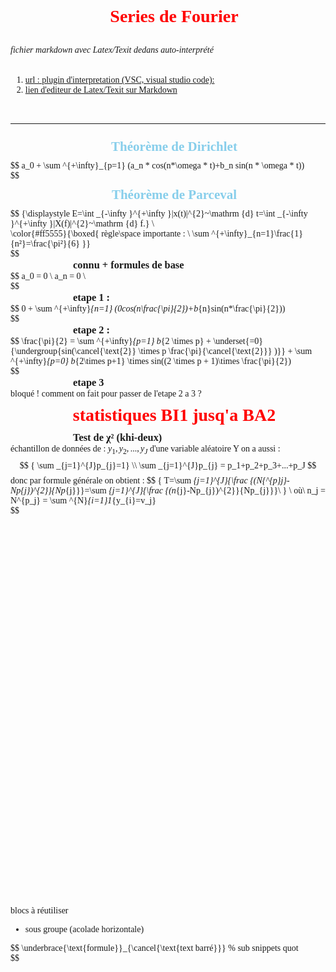 <head>
    <link rel="preconnect" href="https://fonts.googleapis.com">
    <link rel="preconnect" href="https://fonts.gstatic.com" crossorigin>
    <link href="https://fonts.googleapis.com/css2?family=Fredoka:wght@300..700&display=swap" rel="stylesheet">
</head>
<style>
@font-face {
  font-family: Fredoka-Regular; 
  font-family: Fredoka-Medium;  
  font-family: Fredoka-Bold;  
  font-family: Fredoka-SemiBold; 
}
@font-face {
  src: url('https://fonts.googleapis.com/css2?family=Fredoka:wght@300..700&display=swap'); 
}
*{
    font-family: fredoka;
}
h3,h4{
  position: relative;
  margin: auto 100px;
  background-color: #ffffff11;    
  display: inline-block;
}
h1,h2{
  background-color: #ffffff21;  
  vertical-align: center;  
  margin: auto;
  height: max-content;
  width: 100%;
  border-radius: 5px;
  padding: 10px;
  text-align: center !important; /*centrer le contenu texte ! trés important*/
  color: red;
}
h1:hover{
  color: #000f;
  background-color: #ff000099;
}
h2{
  color: skyblue;
}
p{
  margin:auto;
}
</style>

# Series de Fourier

###### fichier markdown avec Latex/Texit dedans auto-interprété
1) [url : plugin d'interpretation (VSC, visual studio code):](https://github.com/mjbvz/vscode-github-markdown-preview-style)
2) [lien d'editeur de Latex/Texit sur Markdown](https://github.com/yzhang-gh/vscode-markdown)
<br>

<hr>

## Théorème de Dirichlet

$$
a_0 + \sum ^{+\infty}_{p=1} (a_n * cos(n*\omega * t)+b_n sin(n * \omega * t))

$$

## Théorème de Parceval

$$
{\displaystyle E=\int _{-\infty }^{+\infty }|x(t)|^{2}~\mathrm {d} t=\int _{-\infty }^{+\infty }|X(f)|^{2}~\mathrm {d} f.} \\ 

\color{#ff5555}{\boxed{
  règle\space importante : \\
  \sum ^{+\infty}_{n=1}\frac{1}{n²}=\frac{\pi²}{6} 
}}



$$
### connu + formules de base

$$
a_0 = 0  \\
a_n = 0  \\

$$

### etape 1 :

$$
0 + \sum ^{+\infty}_{n=1} (0*cos(n*\frac{\pi}{2})+b_{n}sin(n*\frac{\pi}{2}))

$$

### etape 2 :

$$
\frac{\pi}{2} = \sum ^{+\infty}_{p=1} b_{2 \times p} +
\underset{=0}{\undergroup{sin(\cancel{\text{2}} \times p \frac{\pi}{\cancel{\text{2}}} )}} + \sum ^{+\infty}_{p=0} b_{2\times p+1} \times sin((2 \times p + 1)\times \frac{\pi}{2})

$$

### etape 3

bloqué ! comment on fait pour passer de l'etape 2 a 3 ?

# statistiques BI1 jusq'a BA2

### Test de χ² (khi-deux)

échantillon de données de : 
${ y_1,y_2,...,y_J }$ 
d'une variable aléatoire Y 
on a aussi :
$$
{ \sum _{j=1}^{J}p_{j}=1} \\ 
\sum _{j=1}^{J}p_{j} = p_1+p_2+p_3+...+p_J
$$
donc par formule générale on obtient :
$$
{ T=\sum _{j=1}^{J}{\frac {(N{\^{p}_j}-Np_{j})^{2}}{Np_{j}}}=\sum _{j=1}^{J}{\frac {(n_{j}-Np_{j})^{2}}{Np_{j}}}\ } \\ 
où\ n_j = N\^{p_j} = \sum ^{N}_{i=1}1_{y_{i}=v_j}  
 
$$


<br><br><br><br><br><br><br><br><br><br><br><br><br><br><br><br><br><br><br><br><br><br><br><br><br><br><br><br><br><br><br><br><br><br><br><br><br><br><br>
blocs à réutiliser

- sous groupe (acolade horizontale)<br>

$$
\underbrace{\text{formule}}_{\cancel{\text{text barré}}} % sub snippets quot

$$

<!-- template sous parenthésé : 
\documentclass{article}
\usepackage{amsmath}
\begin{document}
\[
\underbrace{\text{Votre contenu ici}}_{\text{Explication ici}}
\]
\end{document} -->

<!-- end page -->
